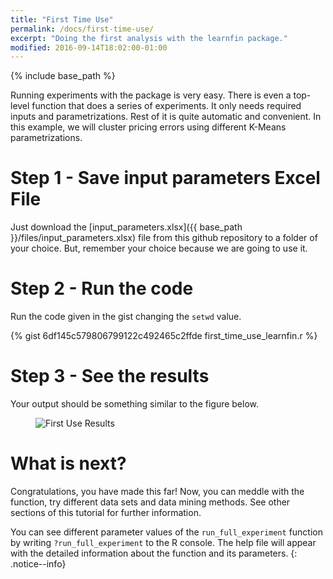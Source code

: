 ```yaml
---
title: "First Time Use"
permalink: /docs/first-time-use/
excerpt: "Doing the first analysis with the learnfin package."
modified: 2016-09-14T18:02:00-01:00
---
```


{% include base_path %}

Running experiments with the package is very easy. There is even a top-level function that does a series of experiments. It only needs required inputs and parametrizations. Rest of it is quite automatic and convenient. In this example, we will cluster pricing errors using different K-Means parametrizations.

# Step 1 - Save input parameters Excel File

Just download the [input_parameters.xlsx]({{ base_path }}/files/input_parameters.xlsx) file from this github repository to a folder of your choice. But, remember your choice because we are going to use it.

# Step 2 - Run the code

Run the code given in the gist changing the `setwd` value.

{% gist 6df145c579806799122c492465c2ffde first_time_use_learnfin.r %}

# Step 3 - See the results

Your output should be something similar to the figure below.

<figure>
  <img src="{{ base_path }}/images/learnfin-first-use-example.png" alt="First Use Results">
</figure>

# What is next?

Congratulations, you have made this far! Now, you can meddle with the function, try different data sets and data mining methods. See other sections of this tutorial for further information.

You can see different parameter values of the `run_full_experiment` function by writing `?run_full_experiment` to the R console. The help file will appear with the detailed information about the function and its parameters.
{: .notice--info}
